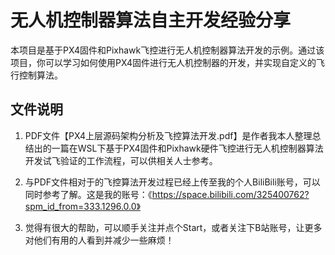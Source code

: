 # 无人机控制器算法自主开发经验分享

本项目是基于PX4固件和Pixhawk飞控进行无人机控制器算法开发的示例。通过该项目，你可以学习如何使用PX4固件进行无人机控制器的开发，并实现自定义的飞行控制算法。

## 文件说明
1. PDF文件【PX4上层源码架构分析及飞控算法开发.pdf】是作者我本人整理总结出的一篇在WSL下基于PX4固件和Pixhawk硬件飞控进行无人机控制器算法开发试飞验证的工作流程，可以供相关人士参考。
   
2. 与PDF文件相对于的飞控算法开发过程已经上传至我的个人BiliBili账号，可以同时参考了解。这是我的账号：《https://space.bilibili.com/325400762?spm_id_from=333.1296.0.0》

3. 觉得有很大的帮助，可以顺手关注并点个Start，或者关注下B站账号，让更多对他们有用的人看到并减少一些麻烦！

